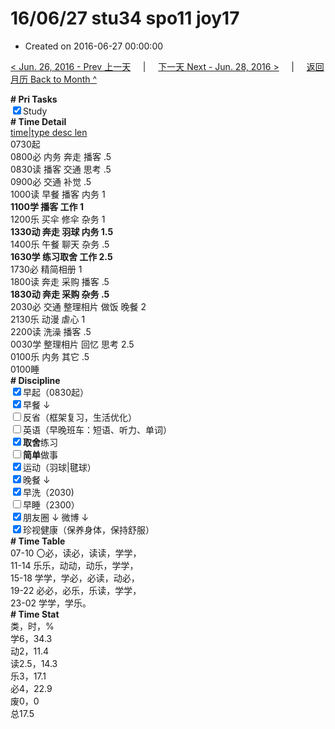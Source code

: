 # 16/06/27 stu34 spo11 joy17

- Created on 2016-06-27 00:00:00

[< Jun. 26, 2016 - Prev 上一天](_archived/lifelogs/2016/06/d26.md) &nbsp; &nbsp; | &nbsp; &nbsp; [下一天 Next - Jun. 28, 2016 >](_archived/lifelogs/2016/06/d28.md) &nbsp; &nbsp; |  &nbsp; &nbsp; [返回月历 Back to Month ^](_archived/lifelogs/2016/06/index.md)
<br/><div><b># Pri Tasks</b></div><div><input checked="true" type="checkbox"/>Study</div><div><b># Time Detail</b></div><div><u>time|type desc len</u></div><div>0730起</div><div>0800必 内务 奔走 播客 .5</div><div>0830读 播客 交通 思考 .5</div><div>0900必 交通 补觉 .5</div><div>1000读 早餐 播客 内务 1</div><div><b>1100学 播客 工作 1</b></div><div>1200乐 买伞 修伞 杂务 1</div><div><b>1330动 奔走 羽球 内务 1.5</b></div><div>1400乐 午餐 聊天 杂务 .5</div><div><b>1630学 练习取舍 工作 2.5</b></div><div>1730必 精简相册 1</div><div>1800读 奔走 采购 播客 .5</div><div><b>1830动 奔走 采购 杂务 .5</b></div><div>2030必 交通 整理相片 做饭 晚餐 2</div><div>2130乐 动漫 虐心 1</div><div>2200读 洗澡 播客 .5</div><div>0030学 整理相片 回忆 思考 2.5</div><div>0100乐 内务 其它 .5</div><div>0100睡</div><div><b># Discipline</b></div><div><input checked="true" type="checkbox"/>早起（0830起）</div><div><input checked="true" type="checkbox"/>早餐 ↓</div><div><input type="checkbox"/>反省（框架复习，生活优化）</div><div><input type="checkbox"/>英语（早晚班车：短语、听力、单词）</div><div><input checked="true" type="checkbox"/><b>取舍</b>练习</div><div><input type="checkbox"/><b>简单</b>做事</div><div><input checked="true" type="checkbox"/>运动（羽球|毽球）</div><div><input checked="true" type="checkbox"/>晚餐 ↓</div><div><input checked="true" type="checkbox"/>早洗（2030)</div><div><input type="checkbox"/>早睡（2300）</div><div><input checked="true" type="checkbox"/>朋友圈 ↓ 微博 ↓</div><div><input checked="true" type="checkbox"/>珍视健康（保养身体，保持舒服）</div><div><b># Time Table</b></div><div>07-10 〇必，读必，读读，学学，</div><div>11-14 乐乐，动动，动乐，学学，</div><div>15-18 学学，学必，必读，动必，</div><div>19-22 必必，必乐，乐读，学学，</div><div>23-02 学学，学乐。</div><div><b># Time Stat</b></div><div>类，时，%</div><div>学6，34.3</div><div>动2，11.4</div><div>读2.5，14.3</div><div>乐3，17.1</div><div>必4，22.9</div><div>废0，0</div><div>总17.5</div>
